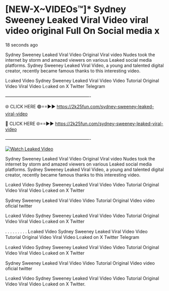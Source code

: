 # [NEW-X~VIDEOs™]* Sydney Sweeney Leaked Viral Video viral video original Full On Social media x

18 seconds ago

Sydney Sweeney Leaked Viral Video Original Viral video Nudes took the internet by storm and amazed viewers on various Leaked social media platforms. Sydney Sweeney Leaked Viral Video, a young and talented digital creator, recently became famous thanks to this interesting video.

L𝚎aked Video Sydney Sweeney Leaked Viral Video Video Tutorial Original Video Viral Video L𝚎aked on X Twitter Telegram

———————————————————-

🌐 CLICK HERE 🟢==►► https://2k25fun.com/sydney-sweeney-leaked-viral-video

🔴 CLICK HERE 🌐==►► https://2k25fun.com/sydney-sweeney-leaked-viral-video

———————————————————-

[![Watch Leaked Video](https://miro.medium.com/v2/resize:fit:828/format:webp/1*cilzJN44JGOrTw9NJCrNHA.gif "Watch Leaked Video")](https://2k25fun.com/sydney-sweeney-leaked-viral-video)

Sydney Sweeney Leaked Viral Video Original Viral video Nudes took the internet by storm and amazed viewers on various Leaked social media platforms. Sydney Sweeney Leaked Viral Video, a young and talented digital creator, recently became famous thanks to this interesting video.

L𝚎aked Video Sydney Sweeney Leaked Viral Video Video Tutorial Original Video Viral Video L𝚎aked on X Twitter

Sydney Sweeney Leaked Viral Video Video Tutorial Original Video video oficial twitter

L𝚎aked Video Sydney Sweeney Leaked Viral Video Video Tutorial Original Video Viral Video L𝚎aked on X Twitter

. . . . . . . . . L𝚎aked Video Sydney Sweeney Leaked Viral Video Video Tutorial Original Video Viral Video L𝚎aked on X Twitter Telegram

L𝚎aked Video Sydney Sweeney Leaked Viral Video Video Tutorial Original Video Viral Video L𝚎aked on X Twitter

Sydney Sweeney Leaked Viral Video Video Tutorial Original Video video oficial twitter

L𝚎aked Video Sydney Sweeney Leaked Viral Video Video Tutorial Original Video Viral Video L𝚎aked on X Twitter.